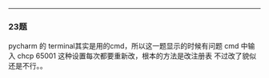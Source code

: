 ## 
---
### 23题
pycharm 的 terminal其实是用的cmd，所以这一题显示的时候有问题
cmd 中输入
chcp 65001
这种设置每次都要重新改，根本的方法是改注册表
不过改了貌似还是不行。。



